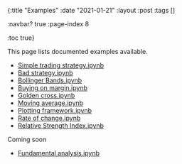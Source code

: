 {:title "Examples"
:date "2021-01-21"
:layout :post
:tags []

:navbar? true
:page-index 8

:toc true}

<style>
/* table styles */
table, th, td {
  border: 1px solid black;
  padding: 5px;
}
td {
  padding: 10px;
}
</style>

This page lists documented examples available.

- [Simple trading strategy.ipynb](https://github.com/clojure-finance/clojure-backtesting/blob/master/examples/Simple%20trading%20strategy.ipynb)
- [Bad strategy.ipynb](https://github.com/clojure-finance/clojure-backtesting/blob/master/examples/Bad%20strategy.ipynb)
- [Bollinger Bands.ipynb](https://github.com/clojure-finance/clojure-backtesting/blob/master/examples/Bollinger%20Bands.ipynb)
- [Buying on margin.ipynb](https://github.com/clojure-finance/clojure-backtesting/blob/master/examples/Buying%20on%20margin.ipynb)
- [Golden cross.ipynb](https://github.com/clojure-finance/clojure-backtesting/blob/master/examples/Golden%20cross.ipynb)
- [Moving average.ipynb](https://github.com/clojure-finance/clojure-backtesting/blob/master/examples/Moving%20average.ipynb)
- [Plotting framework.ipynb](https://github.com/clojure-finance/clojure-backtesting/blob/master/examples/Plotting%20framework.ipynb)
- [Rate of change.ipynb](https://github.com/clojure-finance/clojure-backtesting/blob/master/examples/Rate%20of%20change.ipynb)
- [Relative Strength Index.ipynb](https://github.com/clojure-finance/clojure-backtesting/blob/master/examples/Relative%20Strength%20Index.ipynb)

Coming soon

- [Fundamental analysis.ipynb](https://github.com/clojure-finance/clojure-backtesting/blob/master/examples/Fundamental%20analysis.ipynb)

